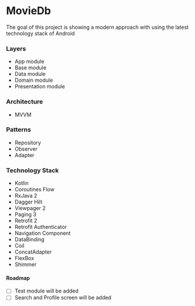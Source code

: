 # MovieDb

The goal of this project is showing a modern approach with using the latest technology stack of Android

### Layers

- App module
- Base module
- Data module
- Domain module
- Presentation module

### Architecture

- MVVM

### Patterns

- Repository
- Observer
- Adapter

### Technology Stack

- Kotlin
- Coroutines Flow
- RxJava 2
- Dagger Hilt
- Viewpager 2
- Paging 3
- Retrofit 2
- Retrofit Authenticator
- Navigation Component
- DataBinding
- Coil
- ConcatAdapter
- FlexBox
- Shimmer

#### Roadmap

- [ ] Test module will be added
- [ ] Search and Profile screen will be added 
